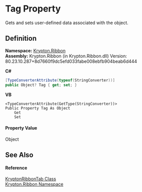 # Tag Property


Gets and sets user-defined data associated with the object.



## Definition
**Namespace:** <a href="1e9bc734-cff9-e9b8-f013-94cdac669794.md">Krypton.Ribbon</a>  
**Assembly:** Krypton.Ribbon (in Krypton.Ribbon.dll) Version: 80.23.10.287+8d7660f9dc5efd033fabe008ebfb904beab6d444

**C#**
``` C#
[TypeConverterAttribute(typeof(StringConverter))]
public Object? Tag { get; set; }
```
**VB**
``` VB
<TypeConverterAttribute(GetType(StringConverter))>
Public Property Tag As Object
	Get
	Set
```



#### Property Value
Object

## See Also


#### Reference
<a href="61a3ac1a-e223-8cd0-a86c-112950d78cad.md">KryptonRibbonTab Class</a>  
<a href="1e9bc734-cff9-e9b8-f013-94cdac669794.md">Krypton.Ribbon Namespace</a>  
